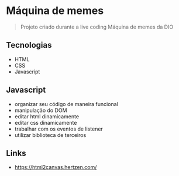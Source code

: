 # Máquina de memes

> Projeto criado durante a live coding Máquina de memes da DIO

## Tecnologias

- HTML
- CSS
- Javascript

## Javascript

- organizar seu código de maneira funcional
- manipulação do DOM
- editar html dinamicamente
- editar css dinamicamente
- trabalhar com os eventos de listener
- utilizar biblioteca de terceiros

## Links

- https://html2canvas.hertzen.com/
